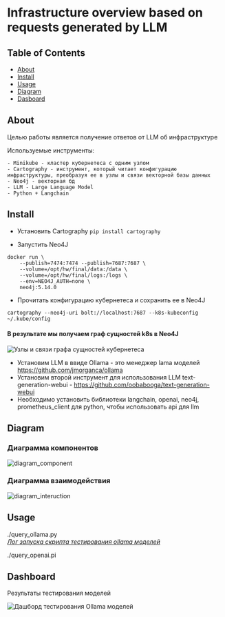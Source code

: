 # Infrastructure overview based on requests generated by LLM

## Table of Contents

- [About](#about)
- [Install](#install)
- [Usage](#usage)
- [Diagram](#diagramm)
- [Dasboard](#dashborad)


## About <a name = "about"></a>

Целью работы является получение ответов от LLM об инфраструктуре

Используемые инструменты:
```
- Minikube - кластер кубернетеса с одним узлом
- Cartography - инструмент, который читает конфигурацию инфраструктуры, преобразуя ее в узлы и связи векторной базы данных
- Neo4j - векторная бд
- LLM - Large Language Model
- Python + Langchain
```
## Install <a name = "install"></a>

- Установить Cartography
```pip install cartography```  

- Запустить Neo4J
```
docker run \
    --publish=7474:7474 --publish=7687:7687 \
    --volume=/opt/hw/final/data:/data \
    --volume=/opt/hw/final/logs:/logs \
    --env=NEO4J_AUTH=none \
    neo4j:5.14.0
```
- Прочитать конфигурацию кубернетеса и сохранить ее в Neo4J
```
cartography --neo4j-uri bolt://localhost:7687 --k8s-kubeconfig ~/.kube/config
```
#### В результате мы получаем граф сущностей k8s в Neo4J
![Узлы и связи графа сущностей кубернетеса](./assets/graph.svg)

- Установим LLM в ввиде Ollama - это менеджер lama моделей https://github.com/jmorganca/ollama
- Установим второй инструмент для использования LLM text-generation-webui - https://github.com/oobabooga/text-generation-webui
- Необходимо установить библиотеки langchain, openai, neo4j, prometheus_client для python, чтобы использовать api для llm

## Diagram <a name = "diagram"></a>

### Диаграмма компонентов

![diagram_component](./assets/diagram_component.svg)

### Диаграмма взаимодействия

![diagram_interuction](./assets/diagram_interaction.svg)


## Usage <a name = "usage"></a>

./query_ollama.py <br>
[_Лог запуска скрипта тестирования ollama моделей_](./assets/ollama-models-tests.log)

./query_openai.pi


## Dashboard <a name = "dashborad"></a>

Результаты тестирования моделей

<image src="./assets/grafana-ollama.png" alt="Дашборд тестирования Ollama моделей">
